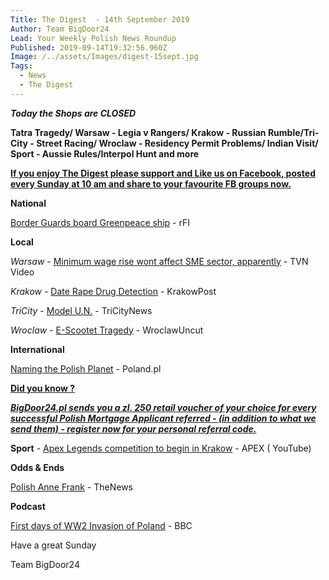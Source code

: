 ```yaml
---
Title: The Digest  - 14th September 2019
Author: Team BigDoor24
Lead: Your Weekly Polish News Roundup
Published: 2019-09-14T19:32:56.960Z
Image: /../assets/Images/digest-15sept.jpg
Tags:
  - News
  - The Digest
---
```

_**Today the Shops are CLOSED**_

**Tatra Tragedy/  Warsaw - Legia v Rangers/ Krakow - Russian Rumble/Tri-City - Street Racing/ Wroclaw - Residency Permit Problems/ Indian Visit/ Sport - Aussie Rules/Interpol Hunt and more**

[**If you enjoy The Digest please support and Like us on Facebook, posted every Sunday at 10 am and share to your favourite FB groups now.**](https://www.facebook.com/bigdoor24/)

<div class="sharethis-inline-share-buttons"></div>

**National**

[Border Guards board Greenpeace ship](http://en.rfi.fr/contenu/20190910-polish-guards-board-greenpeaces-rainbow-warrior-coal-clash) - rFI

**Local**

_Warsaw_ - [Minimum wage rise wont affect SME sector, apparently](https://www.tvn24.pl/tvn24-news-in-english,157,m/poland-s-kaczynski-says-minimum-wage-increase-safe-for-small-businesses,968821.html) - TVN Video

_Krakow_  -  [Date Rape Drug Detection](http://www.krakowpost.com/21716/2019/08/date-rape-drug-bracelet) - KrakowPost

_TriCity_ -  [Model U.N.](https://tricitynews.pl/model-united-nations-in-gdansk-2019/) - TriCityNews

_Wroclaw_ -  [E-Scootet Tragedy](http://wroclawuncut.com/2019/09/13/tragedy-as-25-year-old-dies-in-e-scooter-accident/) - WroclawUncut

**International**

[Naming the Polish Planet](https://poland.pl/science/achievements-science/ciri-wolin-or-boruta-are-the-proposed-names-for-the-polish-planet/)  - Poland.pl

[**Did you know ?**](https://bigdoor24.pl/)

[_**BigDoor24.pl sends you a zl. 250 retail voucher of your choice for every successful Polish Mortgage Applicant referred - (in addition to what we send them) - register now for your personal referral code.**_](https://bigdoor24.pl/)

**Sport** -  [Apex Legends competition to begin in Krakow](https://www.youtube.com/watch?v=TiZtGZ3yJgM) - APEX ( YouTube)

**Odds & Ends**

 [Polish Anne Frank](https://www.polskieradio.pl/395/7791/Artykul/2368110,Diary-of-%E2%80%98Polish-Anne-Frank%E2%80%99-to-be-released-in-US) - TheNews

**Podcast**

[First days of WW2 Invasion of Poland](https://play.acast.com/s/dansnowshistoryhit/70edd6ca-66c0-45b4-8aef-76c96b6c52c0) - BBC

Have a great Sunday

Team BigDoor24
